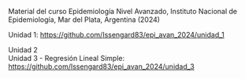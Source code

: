 Material del curso Epidemiología Nivel Avanzado, Instituto Nacional de Epidemiología, Mar del Plata, Argentina (2024)

Unidad 1: https://github.com/Issengard83/epi_avan_2024/unidad_1 <div>
Unidad 2 <div>
Unidad 3 - Regresión Lineal Simple: https://github.com/Issengard83/epi_avan_2024/unidad_3
